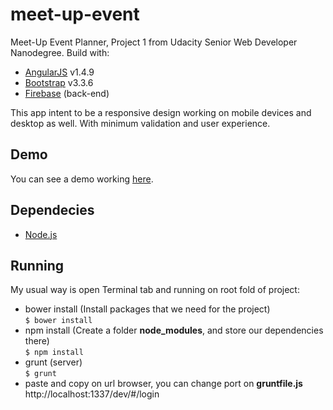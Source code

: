 # meet-up-event
Meet-Up Event Planner, Project 1 from Udacity Senior Web Developer Nanodegree. Build with:
- [AngularJS](https://angularjs.org/) v1.4.9
- [Bootstrap](http://getbootstrap.com/) v3.3.6
- [Firebase](https://www.firebase.com/) (back-end)

This app intent to be a responsive design working on mobile devices and desktop as well. With minimum validation and user experience.

## Demo
You can see a demo working [here](https://udacityone.firebaseapp.com/).

## Dependecies
- [Node.js](https://nodejs.org/)


## Running

My usual way is open Terminal tab and running on root fold of project:

- bower install (Install packages that we need for the project)  
  `$ bower install`
- npm install (Create a folder **node_modules**, and store our dependencies there)  
  `$ npm install`
- grunt (server)  
  `$ grunt`
- paste and copy on url browser, you can change port on **gruntfile.js**  
http://localhost:1337/dev/#/login
